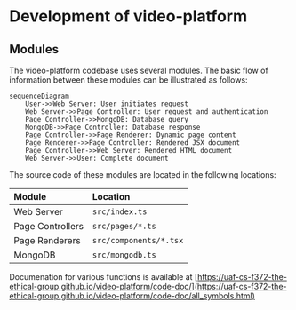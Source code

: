 # Development of video-platform

## Modules

The video-platform codebase uses several modules. The basic flow of
information between these modules can be illustrated as follows:

```mermaid
sequenceDiagram
    User->>Web Server: User initiates request
    Web Server->>Page Controller: User request and authentication
    Page Controller->>MongoDB: Database query
    MongoDB->>Page Controller: Database response
    Page Controller->>Page Renderer: Dynamic page content
    Page Renderer->>Page Controller: Rendered JSX document
    Page Controller->>Web Server: Rendered HTML document
    Web Server->>User: Complete document
```

The source code of these modules are located in the following
locations:

| Module           | Location               |
| :--------------- | :--------------------- |
| Web Server       | `src/index.ts`         |
| Page Controllers | `src/pages/*.ts`       |
| Page Renderers   | `src/components/*.tsx` |
| MongoDB          | `src/mongodb.ts`       |

Documenation for various functions is available at [https://uaf-cs-f372-the-ethical-group.github.io/video-platform/code-doc/](https://uaf-cs-f372-the-ethical-group.github.io/video-platform/code-doc/all_symbols.html)